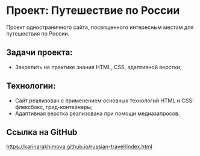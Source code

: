 # Проект: Путешествие по России
Проект одностраничного сайта, посвященного интересным местам для путешествия по России.

## Задачи проекта:
 - Закрепить на практике знания HTML, CSS, адаптивной верстки;

## Технологии:
  * Сайт реализован с применением основных технологий HTML и CSS: флексбокс, грид-контейнеры;
  * Адаптивная верстка реализована при помощи медиазапросов.

## Ссылка на GitHub
https://karinarakhimova.github.io/russian-travel/index.html
